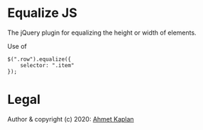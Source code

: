 # Equalize JS

The jQuery plugin for equalizing the height or width of elements.

Use of

```
$(".row").equalize({
    selector: ".item"
});
```

# Legal

Author & copyright (c) 2020:  <a href="http://ahmetkaplan.org/">Ahmet Kaplan</a>
